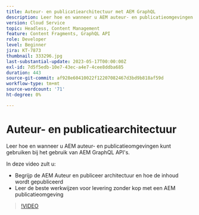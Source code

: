 ```yaml
---
title: Auteur- en publicatiearchitectuur met AEM GraphQL
description: Leer hoe en wanneer u AEM auteur- en publicatieomgevingen kunt gebruiken bij het gebruik van AEM GraphQL API's.
version: Cloud Service
topic: Headless, Content Management
feature: Content Fragments, GraphQL API
role: Developer
level: Beginner
jira: KT-7873
thumbnail: 333296.jpg
last-substantial-update: 2023-05-17T00:00:00Z
exl-id: 7d5f5edb-10e7-43ec-a4e7-4cee8ddba685
duration: 443
source-git-commit: af928e60410022f12207082467d3bd9b818af59d
workflow-type: tm+mt
source-wordcount: '71'
ht-degree: 0%

---
```


# Auteur- en publicatiearchitectuur

Leer hoe en wanneer u AEM auteur- en publicatieomgevingen kunt gebruiken bij het gebruik van AEM GraphQL API&#39;s.

In deze video zult u:

+ Begrijp de AEM Auteur en publiceer architectuur en hoe de inhoud wordt gepubliceerd
+ Leer de beste werkwijzen voor levering zonder kop met een AEM publicatieomgeving

>[!VIDEO](https://video.tv.adobe.com/v/333296?quality=12&learn=on)
